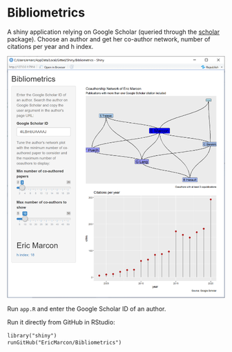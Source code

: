 # Bibliometrics

A shiny application relying on Google Scholar (queried through the [scholar](http://github.com/jkeirstead/scholar) package).
Choose an author and get her co-author network, number of citations per year and h index.

![Bibliometrics Shiny app](capture.png)

Run `app.R` and enter the Google Scholar ID of an author.

Run it directly from GitHub in RStudio:
```
library("shiny")
runGitHub("EricMarcon/Bibliometrics")
```

